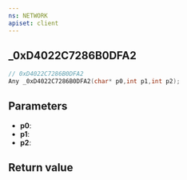 ```yaml
---
ns: NETWORK
apiset: client
---
```

## _0xD4022C7286B0DFA2

```c
// 0xD4022C7286B0DFA2
Any _0xD4022C7286B0DFA2(char* p0,int p1,int p2);
```


## Parameters
* **p0**:
* **p1**:
* **p2**:

## Return value